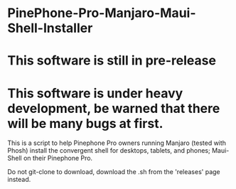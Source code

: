 # PinePhone-Pro-Manjaro-Maui-Shell-Installer
# This software is still in pre-release
# This software is under heavy development, be warned that there will be many bugs at first.

This is a script to help Pinephone Pro owners running Manjaro (tested with Phosh) install the convergent shell for desktops, tablets, and phones; Maui-Shell on their Pinephone Pro.


Do not git-clone to download, download the .sh from the 'releases' page instead.
